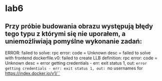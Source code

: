 # lab6
Przy próbie budowania obrazu występują błędy tego typu z którymi się nie uporałem, a uniemożliwiają pomyślne wykonanie zadań:
------

ERROR: failed to solve: rpc error: code = Unknown desc = failed to solve with frontend dockerfile.v0: failed to create LLB definition: rpc error: code = Unknown desc = error getting credentials - err: exit status 1, out: `error getting credentials - err: exit status 1, out: `no usernames for https://index.docker.io/v1/``

